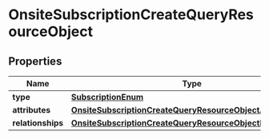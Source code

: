 
# OnsiteSubscriptionCreateQueryResourceObject

## Properties
| Name | Type | Description | Notes |
| ------------ | ------------- | ------------- | ------------- |
| **type** | [**SubscriptionEnum**](SubscriptionEnum.md) |  |  |
| **attributes** | [**OnsiteSubscriptionCreateQueryResourceObjectAttributes**](OnsiteSubscriptionCreateQueryResourceObjectAttributes.md) |  |  |
| **relationships** | [**OnsiteSubscriptionCreateQueryResourceObjectRelationships**](OnsiteSubscriptionCreateQueryResourceObjectRelationships.md) |  |  [optional] |



